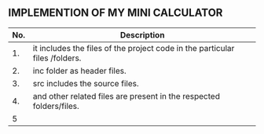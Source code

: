## IMPLEMENTION OF MY MINI CALCULATOR
|No.| Description|
|---|------------|
|1.|it includes the files of the project code in the particular files /folders.|
|2.|inc folder as header files.| 
|3.|src includes the source files.|
|4.|and other related files are present in the respected folders/files.|
|5|
